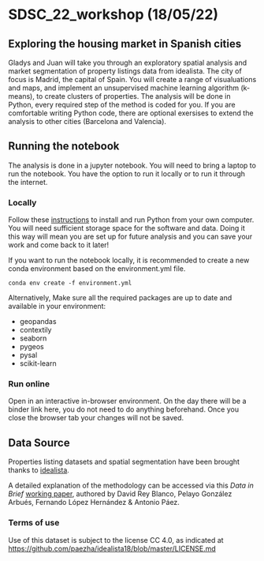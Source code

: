 # SDSC_22_workshop (18/05/22)
## Exploring the housing market in Spanish cities 
Gladys and Juan will take you through an exploratory spatial analysis and market segmentation of property listings data from idealista. The city of focus is Madrid, the capital of Spain. You will create a range of visualuations and maps, and implement an unsupervised machine learning algorithm (k-means), to create clusters of properties. The analysis will be done in Python, every required step of the method is coded for you. If you are comfortable writing Python code, there are optional exersises to extend the analysis to other cities (Barcelona and Valencia). 

## Running the notebook 
The analysis is done in a jupyter notebook. You will need to bring a laptop to run the notebook. You have the option to run it locally or to run it through the internet. 

### Locally 
Follow these [instructions](https://gdsl-ul.github.io/soft_install/) to install and run Python from your own computer. You will need sufficient storage space for the software and data. 
Doing it this way will mean you are set up for future analysis and you can save your work and come back to it later! 

If you want to run the notebook locally, it is recommended to create a new conda environment based on the environment.yml file.

```
conda env create -f environment.yml
```
Alternatively, Make sure all the required packages are up to date and available in your environment:
  - geopandas
  - contextily
  - seaborn
  - pygeos
  - pysal
  - scikit-learn

### Run online 
Open in an interactive in-browser environment. On the day there will be a binder link here, you do not need to do anything beforehand. Once you close the browser tab your changes will not be saved.

## Data Source
Properties listing datasets and spatial segmentation have been brought thanks to [idealista](https://idealista.com/en/).

A detailed explanation of the methodology can be accessed via this _Data in Brief_ [working paper](https://github.com/paezha/idealista18/blob/master/data-in-brief/dib-idealista18.pdf), 
authored by David Rey Blanco, Pelayo González Arbués, Fernando López Hernández & Antonio Páez.

### Terms of use
Use of this dataset is subject to the license CC 4.0, as indicated at https://github.com/paezha/idealista18/blob/master/LICENSE.md
